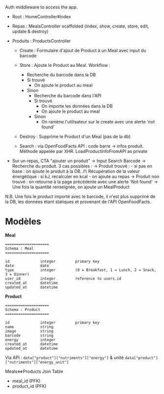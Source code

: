 Auth middleware to access the app.

- Root : HomeController#index
- Repas : MealsController scaffolded (index, show, create, store, edit, update & destroy)
- Produits : ProductsController
  - Create : Formulaire d'ajout de Product à un Meal avec input du barcode
  - Store : Ajoute le Product au Meal.
    Workflow :
      - Recherche du barcode dans la DB
      - Si trouvé
        - On ajoute le product au meal
      - Sinon
        - Recherche du barcode dans l'API
        - Si trouvé
          - On importe les données dans la DB
          - On ajoute le product au meal
        - Sinon
          - On ramène l'utilisateur sur le create avec une alerte 'not found'
          
  - Destroy : Supprime le Product d'un Meal (pas de la db)
  - Search : via OpenFoodFacts API : code barre -> infos produit. Méthode appelée par XHR. LoadProductInfoFromAPI as private

- Sur un repas, CTA "ajouter un produit"
  -> Input Search Barcode
  -> Recherche du produit. 3 cas possibles :
    -> Produit trouvé :
        - si pas en base : on ajoute le produit à la DB. /!\ Récupération de la valeur énergétique : si kJ, recalculer en kcal
        - on ajoute au repas
    -> Produit non trouvé : on retourne à la page précédente avec une alerte 'Not found'
  -> Une fois la quantité renseignée, on ajoute un MealProduct

N.B. Une fois le product importé avec le barcode, il n'est plus supprimé de la DB, les données étant statiques et provenant de l'API OpenFoodFacts.

# Modèles

**Meal**

    ====================
    Schema : Meal
    ====================

    id              integer         primary key
    date            date
    type            integer         (0 = Breakfast, 1 = Lunch, 2 = Snack, 3 = Dinner)
    user_id         integer         reference to users.id
    created_at      datetime
    updated_at      datetime

**Product**

    ====================
    Schema : Product
    ====================

    id              integer         primary key
    name            string
    image           string          
    barcode         string          
    energy          integer          
    created_at      datetime
    updated_at      datetime

Via API : `data["product"]["nutriments"]["energy"]` & unité `data["product"]["nutriments"]["energy_unit"]`

Meals<=>Products Join Table
- meal_id (PFK)
- product_id (PFK)